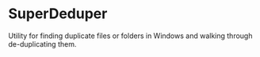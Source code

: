# SuperDeduper
Utility for finding duplicate files or folders in Windows and walking through de-duplicating them.
